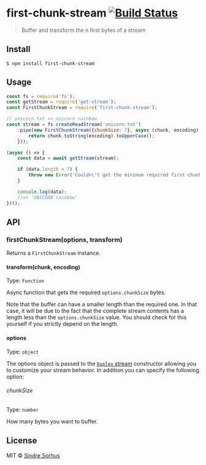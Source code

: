 # first-chunk-stream [![Build Status](https://travis-ci.org/sindresorhus/first-chunk-stream.svg?branch=master)](https://travis-ci.org/sindresorhus/first-chunk-stream)

> Buffer and transform the n first bytes of a stream


## Install

```
$ npm install first-chunk-stream
```


## Usage

```js
const fs = require('fs');
const getStream = require('get-stream');
const FirstChunkStream = require('first-chunk-stream');

// unicorn.txt => unicorn rainbow
const stream = fs.createReadStream('unicorn.txt')
	.pipe(new FirstChunkStream({chunkSize: 7}, async (chunk, encoding) => {
		return chunk.toString(encoding).toUpperCase();
	}));

(async () => {
	const data = await getStream(stream);

	if (data.length < 7) {
		throw new Error('Couldn\'t get the minimum required first chunk length');
	}

	console.log(data);
	//=> 'UNICORN rainbow'
})();
```


## API

### firstChunkStream(options, transform)

Returns a `FirstChunkStream` instance.

#### transform(chunk, encoding)

Type: `Function`

Async function that gets the required `options.chunkSize` bytes.

Note that the buffer can have a smaller length than the required one. In that case, it will be due to the fact that the complete stream contents has a length less than the `options.chunkSize` value. You should check for this yourself if you strictly depend on the length.

#### options

Type: `object`

The options object is passed to the [`Duplex` stream](https://nodejs.org/api/stream.html#stream_class_stream_duplex) constructor allowing you to customize your stream behavior. In addition you can specify the following option:

###### chunkSize

Type: `number`

How many bytes you want to buffer.


## License

MIT © [Sindre Sorhus](https://sindresorhus.com)
